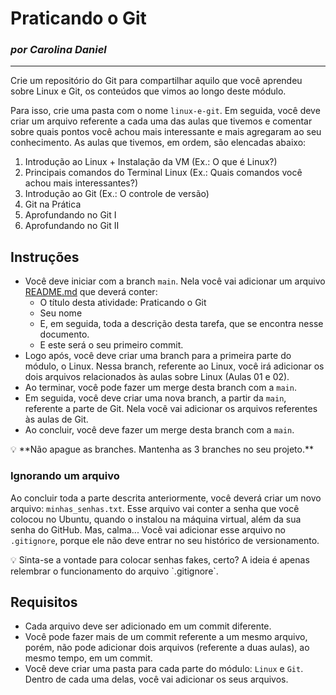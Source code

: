 # Praticando o Git
### *por Carolina Daniel*

----

Crie um repositório do Git para compartilhar aquilo que você aprendeu sobre Linux e Git, os conteúdos que vimos ao longo deste módulo.

Para isso, crie uma pasta com o nome `linux-e-git`. Em seguida, você deve criar um arquivo referente a cada uma das aulas que tivemos e comentar sobre quais pontos você achou mais interessante e mais agregaram ao seu conhecimento. As aulas que tivemos, em ordem, são elencadas abaixo:

1. Introdução ao Linux + Instalação da VM (Ex.: O que é Linux?)
2. Principais comandos do Terminal Linux (Ex.: Quais comandos você achou mais interessantes?)
3. Introdução ao Git (Ex.: O controle de versão)
4. Git na Prática
5. Aprofundando no Git I
6. Aprofundando no Git II

## Instruções

- Você deve iniciar com a branch `main`. Nela você vai adicionar um arquivo [README.md](http://README.md) que deverá conter:
    - O título desta atividade: Praticando o Git
    - Seu nome
    - E, em seguida, toda a descrição desta tarefa, que se encontra nesse documento.
    - E este será o seu primeiro commit.
- Logo após, você deve criar uma branch para a primeira parte do módulo, o Linux. Nessa branch, referente ao Linux, você irá adicionar os dois arquivos relacionados às aulas sobre Linux (Aulas 01 e 02).
- Ao terminar, você pode fazer um merge desta branch com a `main`.
- Em seguida, você deve criar uma nova branch, a partir da `main`, referente a parte de Git. Nela você vai adicionar os arquivos referentes às aulas de Git.
- Ao concluir, você deve fazer um merge desta branch com a `main`.

<aside>
💡 **Não apague as branches. Mantenha as 3 branches no seu projeto.**

</aside>

### Ignorando um arquivo

Ao concluir toda a parte descrita anteriormente, você deverá criar um novo arquivo: `minhas_senhas.txt`. Esse arquivo vai conter a senha que você colocou no Ubuntu, quando o instalou na máquina virtual, além da sua senha do GitHub. Mas, calma... Você vai adicionar esse arquivo no `.gitignore`, porque ele não deve entrar no seu histórico de versionamento.

<aside>
💡 Sinta-se a vontade para colocar senhas fakes, certo? A ideia é apenas relembrar o funcionamento do arquivo `.gitignore`.

</aside>

## Requisitos

- Cada arquivo deve ser adicionado em um commit diferente.
- Você pode fazer mais de um commit referente a um mesmo arquivo, porém, não pode adicionar dois arquivos (referente a duas aulas), ao mesmo tempo, em um commit.
- Você deve criar uma pasta para cada parte do módulo: `Linux` e `Git`. Dentro de cada uma delas, você vai adicionar os seus arquivos.